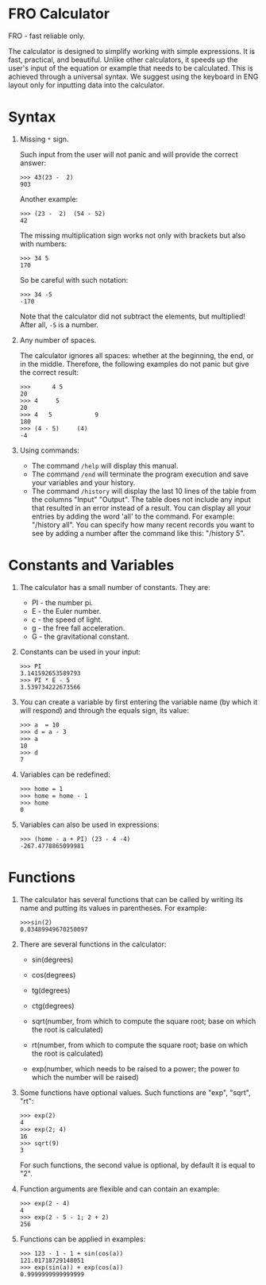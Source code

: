 
# FRO Calculator #

FRO - fast reliable only.

The calculator is designed to simplify working with simple expressions. It is fast, practical, and beautiful. Unlike other calculators, it speeds up the user's input of the equation or example that needs to be calculated. This is achieved through a universal syntax. We suggest using the keyboard in ENG layout only for inputting data into the calculator.

# Syntax #

1. Missing `*` sign.

    Such input from the user will not panic and will provide the correct answer:
    ```
    >>> 43(23 -  2)
    903
    ```

    Another example:
    ```
    >>> (23 -  2)  (54 - 52)
    42
    ```

    The missing multiplication sign works not only with brackets but also with numbers:
    ```
    >>> 34 5
    170
    ```

    So be careful with such notation:
    ```
    >>> 34 -5
    -170
    ```
    Note that the calculator did not subtract the elements, but multiplied! After all, `-5` is a number.

2. Any number of spaces.

    The calculator ignores all spaces: whether at the beginning, the end, or in the middle. Therefore, the following examples do not panic but give the correct result:
    ```
    >>>      4 5
    20
    >>> 4     5
    20
    >>> 4   5            9
    180
    >>> (4 - 5)     (4)
    -4
    ```

3. Using commands:

    - The command `/help` will display this manual.
    - The command `/end` will terminate the program execution and save your variables and your history.
    - The command `/history` will display the last 10 lines of the table from the columns "Input" "Output". The table does not include any input that resulted in an error instead of a result. You can display all your entries by adding the word 'all' to the command. For example: "/history all". You can specify how many recent records you want to see by adding a number after the command like this: "/history 5".

# Constants and Variables #

1. The calculator has a small number of constants. They are:

    - PI - the number pi.
    - E - the Euler number.
    - c - the speed of light.
    - g - the free fall acceleration.
    - G - the gravitational constant.

2. Constants can be used in your input:

    ```
    >>> PI
    3.141592653589793
    >>> PI * E - 5
    3.539734222673566
    ```

3. You can create a variable by first entering the variable name (by which it will respond) and through the equals sign, its value:
    ```
    >>> a  = 10
    >>> d = a - 3
    >>> a
    10
    >>> d
    7
    ```

4. Variables can be redefined:
    ```
    >>> home = 1
    >>> home = home - 1
    >>> home
    0
    ```

5. Variables can also be used in expressions:
    ```
    >>> (home - a + PI) (23 - 4 -4)
    -267.4778865099981
    ```

# Functions #

1. The calculator has several functions that can be called by writing its name and putting its values in parentheses. For example:
    ```
    >>>sin(2)
    0.03489949670250097
    ```

2. There are several functions in the calculator:

    - sin(degrees)
    - cos(degrees)
    - tg(degrees)
    - ctg(degrees)

    - sqrt(number, from which to compute the square root; base on which the root is calculated)
    - rt(number, from which to compute the square root; base on which the root is calculated)
    - exp(number, which needs to be raised to a power; the power to which the number will be raised)

3. Some functions have optional values. Such functions are "exp", "sqrt", "rt":
    ```
    >>> exp(2)
    4
    >>> exp(2; 4)
    16
    >>> sqrt(9)
    3
    ```
    For such functions, the second value is optional, by default it is equal to "2".

4. Function arguments are flexible and can contain an example:
    ```
    >>> exp(2 - 4)
    4
    >>> exp(2 - 5 - 1; 2 + 2)
    256
    ```

5. Functions can be applied in examples:
    ```
    >>> 123 - 1 - 1 + sin(cos(a))
    121.01718729148051
    >>> exp(sin(a)) + exp(cos(a))
    0.9999999999999999
    ```
